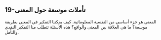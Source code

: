 ## 19-تأملات موسعة حول المعنى

المعنى هو جزء أساسي من النفسية المعلوماتية. كيف يمكننا التفكير في المعنى بطريقة موسعة؟ ما هي العلاقة بين المعنى والواقع؟ هذه الأسئلة تتطلب منا التفكير النقدي والتأمل.
